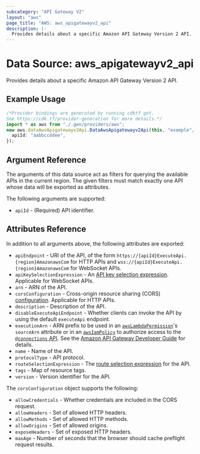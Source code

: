 ```yaml
---
subcategory: "API Gateway V2"
layout: "aws"
page_title: "AWS: aws_apigatewayv2_api"
description: |-
  Provides details about a specific Amazon API Gateway Version 2 API.
---
```


# Data Source: aws\_apigatewayv2\_api

Provides details about a specific Amazon API Gateway Version 2 API.

## Example Usage

```typescript
/*Provider bindings are generated by running cdktf get.
See https://cdk.tf/provider-generation for more details.*/
import * as aws from "./.gen/providers/aws";
new aws.dataAwsApigatewayv2Api.DataAwsApigatewayv2Api(this, "example", {
  apiId: "aabbccddee",
});

```

## Argument Reference

The arguments of this data source act as filters for querying the available APIs in the current region.
The given filters must match exactly one API whose data will be exported as attributes.

The following arguments are supported:

* `apiId` - (Required) API identifier.

## Attributes Reference

In addition to all arguments above, the following attributes are exported:

* `apiEndpoint` - URI of the API, of the form `https://{apiId}ExecuteApi.{region}AmazonawsCom` for HTTP APIs and `wss://{apiId}ExecuteApi.{region}AmazonawsCom` for WebSocket APIs.
* `apiKeySelectionExpression` - An [API key selection expression](https://docs.aws.amazon.com/apigateway/latest/developerguide/apigateway-websocket-api-selection-expressions.html#apigateway-websocket-api-apikey-selection-expressions).
  Applicable for WebSocket APIs.
* `arn` - ARN of the API.
* `corsConfiguration` - Cross-origin resource sharing (CORS) [configuration](https://docs.aws.amazon.com/apigateway/latest/developerguide/http-api-cors.html).
  Applicable for HTTP APIs.
* `description` - Description of the API.
* `disableExecuteApiEndpoint` - Whether clients can invoke the API by using the default `executeApi` endpoint.
* `executionArn` - ARN prefix to be used in an [`awsLambdaPermission`](/docs/providers/aws/r/lambda_permission.html)'s `sourceArn` attribute
  or in an [`awsIamPolicy`](/docs/providers/aws/r/iam_policy.html) to authorize access to the [`@connections` API](https://docs.aws.amazon.com/apigateway/latest/developerguide/apigateway-how-to-call-websocket-api-connections.html).
  See the [Amazon API Gateway Developer Guide](https://docs.aws.amazon.com/apigateway/latest/developerguide/apigateway-websocket-control-access-iam.html) for details.
* `name` - Name of the API.
* `protocolType` - API protocol.
* `routeSelectionExpression` - The [route selection expression](https://docs.aws.amazon.com/apigateway/latest/developerguide/apigateway-websocket-api-selection-expressions.html#apigateway-websocket-api-route-selection-expressions) for the API.
* `tags` - Map of resource tags.
* `version` - Version identifier for the API.

The `corsConfiguration` object supports the following:

* `allowCredentials` - Whether credentials are included in the CORS request.
* `allowHeaders` - Set of allowed HTTP headers.
* `allowMethods` - Set of allowed HTTP methods.
* `allowOrigins` - Set of allowed origins.
* `exposeHeaders` - Set of exposed HTTP headers.
* `maxAge` - Number of seconds that the browser should cache preflight request results.
